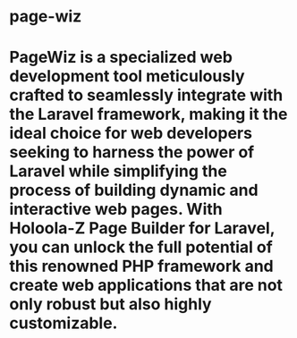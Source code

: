 # page-wiz
# PageWiz is a specialized web development tool meticulously crafted to seamlessly integrate with the Laravel framework, making it the ideal choice for web developers seeking to harness the power of Laravel while simplifying the process of building dynamic and interactive web pages. With Holoola-Z Page Builder for Laravel, you can unlock the full potential of this renowned PHP framework and create web applications that are not only robust but also highly customizable.
